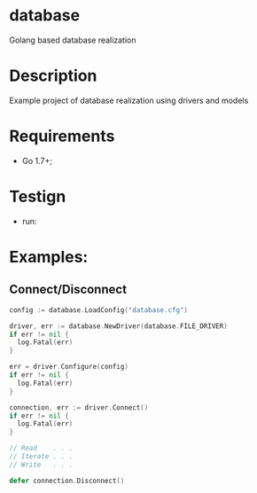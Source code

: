 # database
Golang based database realization

# Description
Example project of database realization using drivers and models

# Requirements
 * Go 1.7+;

# Testign
 * run: <go test>
 
# Examples:
## Connect/Disconnect
```go
config := database.LoadConfig("database.cfg")

driver, err := database.NewDriver(database.FILE_DRIVER)
if err != nil {
  log.Fatal(err)
}

err = driver.Configure(config)
if err != nil {
  log.Fatal(err)
}

connection, err := driver.Connect()
if err != nil {
  log.Fatal(err)
}

// Read    . . .
// Iterate . . .
// Write   . . .

defer connection.Disconnect()
```
  
